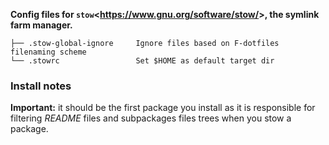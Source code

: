 **Config files for `stow`<<https://www.gnu.org/software/stow/>>, the symlink farm manager.**

    ├── .stow-global-ignore     Ignore files based on F-dotfiles filenaming scheme
    └── .stowrc                 Set $HOME as default target dir
    
### Install notes

**Important:** it should be the first package you install as it is responsible for filtering *README* files and subpackages files trees when you stow a package.
